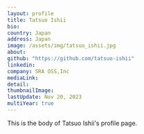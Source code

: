 ```yaml
---
layout: profile
title: Tatsuo Ishii
bio: 
country: Japan
address: Japan
image: /assets/img/tatsuo_ishii.jpg
about: 
github: "https://github.com/tatsuo-ishii"
linkedin:
company: SRA OSS,Inc
mediaLink:
detail: 
thumbnailImage:
lastUpdate: Nov 20, 2023
multiYear: true
---
```


This is the body of Tatsuo Ishii's profile page.
